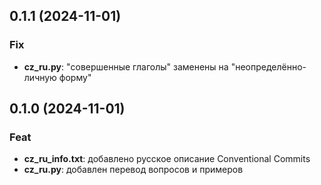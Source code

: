 ## 0.1.1 (2024-11-01)

### Fix

- **cz_ru.py**: "совершенные глаголы" заменены на "неопределённо-личную форму"

## 0.1.0 (2024-11-01)

### Feat

- **cz_ru_info.txt**: добавлено русское описание Conventional Commits
- **cz_ru.py**: добавлен перевод вопросов и примеров
